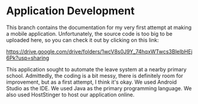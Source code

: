 # Application Development

This branch contains the documentation for my very first attempt at making a mobile application. Unfortunately, the source code is too big to be uploaded here, so you can check it out by clicking on this link:

https://drive.google.com/drive/folders/1wcV8s0J9Y_74hqxWTwcs3BleIbHEj6Pk?usp=sharing

This application sought to automate the leave system at a nearby primary school. Admittedly, the coding is a bit messy, there is definitely room for improvement, but as a first attempt, I think it's okay. We used Android Studio as the IDE. We used Java as the primary programming language. We also used HostStinger to host our application online.
